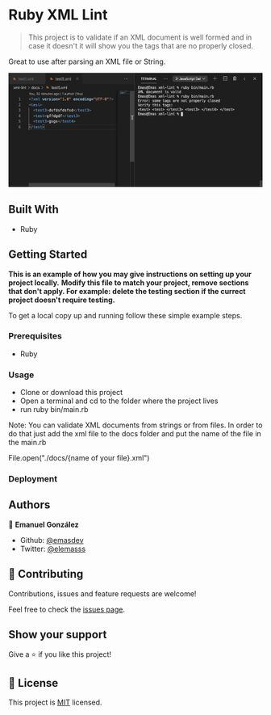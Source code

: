 # Ruby XML Lint

> This project is to validate if an XML document is well formed and in case it doesn't it will show you the tags that are no properly closed.

Great to use after parsing an XML file or String.

![Screenshot](screenshot.png)

## Built With

- Ruby

## Getting Started

**This is an example of how you may give instructions on setting up your project locally.**
**Modify this file to match your project, remove sections that don't apply. For example: delete the testing section if the currect project doesn't require testing.**

To get a local copy up and running follow these simple example steps.

### Prerequisites

- Ruby

### Usage

- Clone or download this project
- Open a terminal and cd to the folder where the project lives
- run ruby bin/main.rb

Note: You can validate XML documents from strings or from files. In order to do that just add the xml file to the docs folder and put the name of the file in the main.rb

File.open("./docs/{name of your file}.xml")

### Deployment

## Authors

👤 **Emanuel González**

- Github: [@emasdev](https://github.com/emasdev)
- Twitter: [@elemasss](https://twitter.com/elemass)

## 🤝 Contributing

Contributions, issues and feature requests are welcome!

Feel free to check the [issues page](issues/).

## Show your support

Give a ⭐️ if you like this project!

## 📝 License

This project is [MIT](lic.url) licensed.
